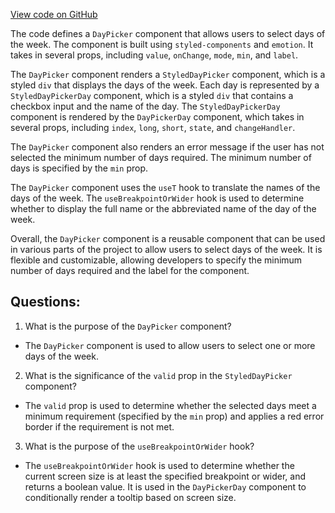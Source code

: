 [View code on GitHub](https://github.com/technologiestiftung/kulturdaten-frontend/blob/master/components/DayPicker/index.tsx)

The code defines a `DayPicker` component that allows users to select days of the week. The component is built using `styled-components` and `emotion`. It takes in several props, including `value`, `onChange`, `mode`, `min`, and `label`. 

The `DayPicker` component renders a `StyledDayPicker` component, which is a styled `div` that displays the days of the week. Each day is represented by a `StyledDayPickerDay` component, which is a styled `div` that contains a checkbox input and the name of the day. The `StyledDayPickerDay` component is rendered by the `DayPickerDay` component, which takes in several props, including `index`, `long`, `short`, `state`, and `changeHandler`. 

The `DayPicker` component also renders an error message if the user has not selected the minimum number of days required. The minimum number of days is specified by the `min` prop.

The `DayPicker` component uses the `useT` hook to translate the names of the days of the week. The `useBreakpointOrWider` hook is used to determine whether to display the full name or the abbreviated name of the day of the week. 

Overall, the `DayPicker` component is a reusable component that can be used in various parts of the project to allow users to select days of the week. It is flexible and customizable, allowing developers to specify the minimum number of days required and the label for the component.
## Questions: 
 1. What is the purpose of the `DayPicker` component?
- The `DayPicker` component is used to allow users to select one or more days of the week.

2. What is the significance of the `valid` prop in the `StyledDayPicker` component?
- The `valid` prop is used to determine whether the selected days meet a minimum requirement (specified by the `min` prop) and applies a red error border if the requirement is not met.

3. What is the purpose of the `useBreakpointOrWider` hook?
- The `useBreakpointOrWider` hook is used to determine whether the current screen size is at least the specified breakpoint or wider, and returns a boolean value. It is used in the `DayPickerDay` component to conditionally render a tooltip based on screen size.